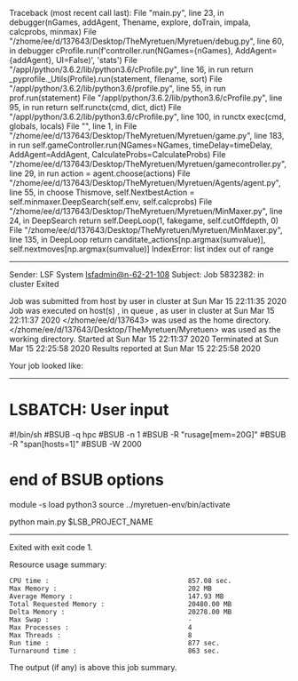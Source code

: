 Traceback (most recent call last):
  File "main.py", line 23, in <module>
    debugger(nGames, addAgent, Thename, explore, doTrain, impala, calcprobs, minmax)
  File "/zhome/ee/d/137643/Desktop/TheMyretuen/Myretuen/debug.py", line 60, in debugger
    cProfile.run(f'controller.run(NGames={nGames}, AddAgent={addAgent}, UI=False)', 'stats')
  File "/appl/python/3.6.2/lib/python3.6/cProfile.py", line 16, in run
    return _pyprofile._Utils(Profile).run(statement, filename, sort)
  File "/appl/python/3.6.2/lib/python3.6/profile.py", line 55, in run
    prof.run(statement)
  File "/appl/python/3.6.2/lib/python3.6/cProfile.py", line 95, in run
    return self.runctx(cmd, dict, dict)
  File "/appl/python/3.6.2/lib/python3.6/cProfile.py", line 100, in runctx
    exec(cmd, globals, locals)
  File "<string>", line 1, in <module>
  File "/zhome/ee/d/137643/Desktop/TheMyretuen/Myretuen/game.py", line 183, in run
    self.gameController.run(NGames=NGames, timeDelay=timeDelay, AddAgent=AddAgent, CalculateProbs=CalculateProbs)
  File "/zhome/ee/d/137643/Desktop/TheMyretuen/Myretuen/gamecontroller.py", line 29, in run
    action = agent.choose(actions)
  File "/zhome/ee/d/137643/Desktop/TheMyretuen/Myretuen/Agents/agent.py", line 55, in choose
    Thismove, self.NextbestAction = self.minmaxer.DeepSearch(self.env, self.calcprobs)
  File "/zhome/ee/d/137643/Desktop/TheMyretuen/Myretuen/MinMaxer.py", line 24, in DeepSearch
    return self.DeepLoop(1, fakegame, self.cutOffdepth, 0)
  File "/zhome/ee/d/137643/Desktop/TheMyretuen/Myretuen/MinMaxer.py", line 135, in DeepLoop
    return canditate_actions[np.argmax(sumvalue)], self.nextmoves[np.argmax(sumvalue)]
IndexError: list index out of range

------------------------------------------------------------
Sender: LSF System <lsfadmin@n-62-21-108>
Subject: Job 5832382: <NNAgent9MinMax-4-1> in cluster <dcc> Exited

Job <NNAgent9MinMax-4-1> was submitted from host <n-62-27-18> by user <s183905> in cluster <dcc> at Sun Mar 15 22:11:35 2020
Job was executed on host(s) <n-62-21-108>, in queue <hpc>, as user <s183905> in cluster <dcc> at Sun Mar 15 22:11:37 2020
</zhome/ee/d/137643> was used as the home directory.
</zhome/ee/d/137643/Desktop/TheMyretuen/Myretuen> was used as the working directory.
Started at Sun Mar 15 22:11:37 2020
Terminated at Sun Mar 15 22:25:58 2020
Results reported at Sun Mar 15 22:25:58 2020

Your job looked like:

------------------------------------------------------------
# LSBATCH: User input
#!/bin/sh
#BSUB -q hpc
#BSUB -n 1
#BSUB -R "rusage[mem=20G]"
#BSUB -R "span[hosts=1]"
#BSUB -W 2000
# end of BSUB options

module -s load python3
source ../myretuen-env/bin/activate

python main.py $LSB_PROJECT_NAME


------------------------------------------------------------

Exited with exit code 1.

Resource usage summary:

    CPU time :                                   857.08 sec.
    Max Memory :                                 202 MB
    Average Memory :                             147.93 MB
    Total Requested Memory :                     20480.00 MB
    Delta Memory :                               20278.00 MB
    Max Swap :                                   -
    Max Processes :                              4
    Max Threads :                                8
    Run time :                                   877 sec.
    Turnaround time :                            863 sec.

The output (if any) is above this job summary.

